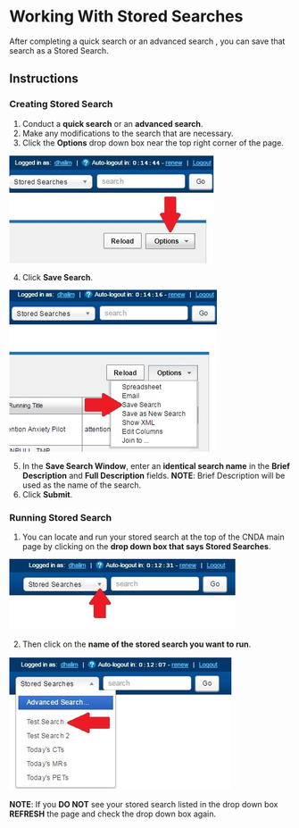 # Working With Stored Searches

After completing a quick search or an advanced search , you can save that search as a Stored Search.

## Instructions

### Creating Stored Search

1. Conduct a **quick search** or an **advanced search**.
2. Make any modifications to the search that are necessary.
3. Click the **Options** drop down box near the top right corner of the page.

![options drop down](images/StoredSearch1.jpg)

4. Click **Save Search**.

![save search](images/StoredSearch2.jpg)

5. In the **Save Search Window**, enter an **identical search name** in the **Brief Description** and **Full Description** fields.
**NOTE**: Brief Description will be used as the name of the search.
6. Click **Submit**.
   
### Running Stored Search
1. You can locate and run your stored search at the top of the CNDA main page by clicking on the **drop down box that says Stored Searches**.

![stored searches drop down](images/StoredSearch3.jpg)

2. Then click on the **name of the stored search you want to run**.

![stored search name](images/StoredSearch4.jpg)


**NOTE**: If you **DO NOT** see your stored search listed in the drop down box **REFRESH** the page and check the drop down box again.
